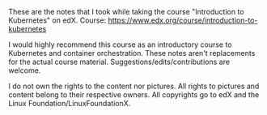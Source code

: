 These are the notes that I took while taking the course "Introduction to Kubernetes" on edX.
Course: https://www.edx.org/course/introduction-to-kubernetes

I would highly recommend this course as an introductory course to Kubernetes and container orchestration. These notes aren't replacements for the actual course material. Suggestions/edits/contributions are welcome.

I do not own the rights to the content nor pictures.
All rights to pictures and content belong to their respective owners.
All copyrights go to edX and the Linux Foundation/LinuxFoundationX.
